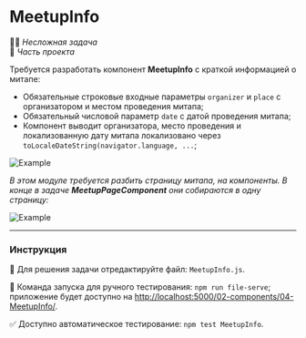 # MeetupInfo

👶🏻 _Несложная задача_\
💼 _Часть проекта_

<!--start_statement-->

Требуется разработать компонент **MeetupInfo** с краткой информацией о митапе:

- Обязательные строковые входные параметры `organizer` и `place` с организатором и местом проведения митапа;
- Обязательный числовой параметр `date` с датой проведения митапа;
- Компонент выводит организатора, место проведения и локализованную дату митапа локализовано через
  `toLocaleDateString(navigator.language, ...`;

<img src="https://i.imgur.com/baBBfjl.gif" style="max-width: 100%"  alt="Example"/>

_В этом модуле требуется разбить страницу митапа, на компоненты. В конце в задаче **MeetupPageComponent** они собираются
в одну страницу:_

<img src="https://i.imgur.com/gZFOxnY.png" style="max-width: 50%"  alt="Example"/>

<!--end_statement-->

---

### Инструкция

📝 Для решения задачи отредактируйте файл: `MeetupInfo.js`.

🚀 Команда запуска для ручного тестирования: `npm run file-serve`;\
приложение будет доступно на [http://localhost:5000/02-components/04-MeetupInfo/](http://localhost:5000/02-components/04-MeetupInfo/).

✅ Доступно автоматическое тестирование: `npm test MeetupInfo`.
